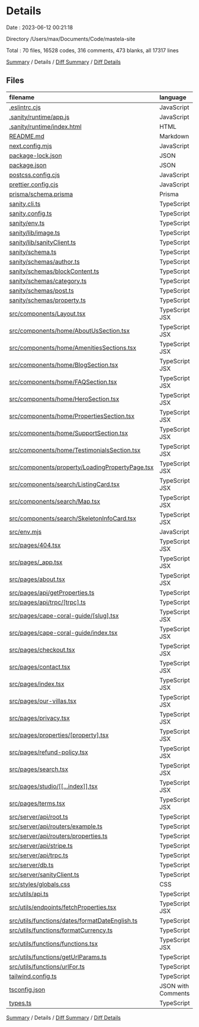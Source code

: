 # Details

Date : 2023-06-12 00:21:18

Directory /Users/max/Documents/Code/mastela-site

Total : 70 files,  16528 codes, 316 comments, 473 blanks, all 17317 lines

[Summary](results.md) / Details / [Diff Summary](diff.md) / [Diff Details](diff-details.md)

## Files
| filename | language | code | comment | blank | total |
| :--- | :--- | ---: | ---: | ---: | ---: |
| [.eslintrc.cjs](/.eslintrc.cjs) | JavaScript | 31 | 2 | 3 | 36 |
| [.sanity/runtime/app.js](/.sanity/runtime/app.js) | JavaScript | 7 | 2 | 3 | 12 |
| [.sanity/runtime/index.html](/.sanity/runtime/index.html) | HTML | 169 | 4 | 30 | 203 |
| [README.md](/README.md) | Markdown | 17 | 0 | 12 | 29 |
| [next.config.mjs](/next.config.mjs) | JavaScript | 16 | 11 | 2 | 29 |
| [package-lock.json](/package-lock.json) | JSON | 11,250 | 0 | 1 | 11,251 |
| [package.json](/package.json) | JSON | 63 | 0 | 1 | 64 |
| [postcss.config.cjs](/postcss.config.cjs) | JavaScript | 7 | 0 | 2 | 9 |
| [prettier.config.cjs](/prettier.config.cjs) | JavaScript | 4 | 1 | 2 | 7 |
| [prisma/schema.prisma](/prisma/schema.prisma) | Prisma | 21 | 2 | 5 | 28 |
| [sanity.cli.ts](/sanity.cli.ts) | TypeScript | 4 | 4 | 3 | 11 |
| [sanity.config.ts](/sanity.config.ts) | TypeScript | 15 | 7 | 4 | 26 |
| [sanity/env.ts](/sanity/env.ts) | TypeScript | 17 | 0 | 6 | 23 |
| [sanity/lib/image.ts](/sanity/lib/image.ts) | TypeScript | 10 | 0 | 4 | 14 |
| [sanity/lib/sanityClient.ts](/sanity/lib/sanityClient.ts) | TypeScript | 8 | 0 | 3 | 11 |
| [sanity/schema.ts](/sanity/schema.ts) | TypeScript | 9 | 0 | 3 | 12 |
| [sanity/schemas/author.ts](/sanity/schemas/author.ts) | TypeScript | 56 | 0 | 2 | 58 |
| [sanity/schemas/blockContent.ts](/sanity/schemas/blockContent.ts) | TypeScript | 52 | 21 | 3 | 76 |
| [sanity/schemas/category.ts](/sanity/schemas/category.ts) | TypeScript | 18 | 0 | 2 | 20 |
| [sanity/schemas/post.ts](/sanity/schemas/post.ts) | TypeScript | 70 | 0 | 3 | 73 |
| [sanity/schemas/property.ts](/sanity/schemas/property.ts) | TypeScript | 125 | 8 | 3 | 136 |
| [src/components/Layout.tsx](/src/components/Layout.tsx) | TypeScript JSX | 357 | 12 | 10 | 379 |
| [src/components/home/AboutUsSection.tsx](/src/components/home/AboutUsSection.tsx) | TypeScript JSX | 132 | 0 | 3 | 135 |
| [src/components/home/AmenitiesSections.tsx](/src/components/home/AmenitiesSections.tsx) | TypeScript JSX | 38 | 0 | 3 | 41 |
| [src/components/home/BlogSection.tsx](/src/components/home/BlogSection.tsx) | TypeScript JSX | 113 | 1 | 6 | 120 |
| [src/components/home/FAQSection.tsx](/src/components/home/FAQSection.tsx) | TypeScript JSX | 65 | 1 | 3 | 69 |
| [src/components/home/HeroSection.tsx](/src/components/home/HeroSection.tsx) | TypeScript JSX | 168 | 5 | 9 | 182 |
| [src/components/home/PropertiesSection.tsx](/src/components/home/PropertiesSection.tsx) | TypeScript JSX | 52 | 1 | 2 | 55 |
| [src/components/home/SupportSection.tsx](/src/components/home/SupportSection.tsx) | TypeScript JSX | 48 | 0 | 4 | 52 |
| [src/components/home/TestimonialsSection.tsx](/src/components/home/TestimonialsSection.tsx) | TypeScript JSX | 57 | 0 | 3 | 60 |
| [src/components/property/LoadingPropertyPage.tsx](/src/components/property/LoadingPropertyPage.tsx) | TypeScript JSX | 132 | 0 | 8 | 140 |
| [src/components/search/ListingCard.tsx](/src/components/search/ListingCard.tsx) | TypeScript JSX | 61 | 6 | 12 | 79 |
| [src/components/search/Map.tsx](/src/components/search/Map.tsx) | TypeScript JSX | 57 | 3 | 8 | 68 |
| [src/components/search/SkeletonInfoCard.tsx](/src/components/search/SkeletonInfoCard.tsx) | TypeScript JSX | 26 | 0 | 3 | 29 |
| [src/env.mjs](/src/env.mjs) | JavaScript | 27 | 17 | 5 | 49 |
| [src/pages/404.tsx](/src/pages/404.tsx) | TypeScript JSX | 29 | 0 | 5 | 34 |
| [src/pages/_app.tsx](/src/pages/_app.tsx) | TypeScript JSX | 19 | 0 | 5 | 24 |
| [src/pages/about.tsx](/src/pages/about.tsx) | TypeScript JSX | 371 | 3 | 13 | 387 |
| [src/pages/api/getProperties.ts](/src/pages/api/getProperties.ts) | TypeScript | 17 | 6 | 5 | 28 |
| [src/pages/api/trpc/[trpc].ts](/src/pages/api/trpc/%5Btrpc%5D.ts) | TypeScript | 16 | 1 | 2 | 19 |
| [src/pages/cape-coral-guide/[slug].tsx](/src/pages/cape-coral-guide/%5Bslug%5D.tsx) | TypeScript JSX | 243 | 1 | 11 | 255 |
| [src/pages/cape-coral-guide/index.tsx](/src/pages/cape-coral-guide/index.tsx) | TypeScript JSX | 335 | 17 | 13 | 365 |
| [src/pages/checkout.tsx](/src/pages/checkout.tsx) | TypeScript JSX | 386 | 22 | 40 | 448 |
| [src/pages/contact.tsx](/src/pages/contact.tsx) | TypeScript JSX | 195 | 0 | 4 | 199 |
| [src/pages/index.tsx](/src/pages/index.tsx) | TypeScript JSX | 37 | 0 | 8 | 45 |
| [src/pages/our-villas.tsx](/src/pages/our-villas.tsx) | TypeScript JSX | 122 | 3 | 8 | 133 |
| [src/pages/privacy.tsx](/src/pages/privacy.tsx) | TypeScript JSX | 59 | 0 | 4 | 63 |
| [src/pages/properties/[property].tsx](/src/pages/properties/%5Bproperty%5D.tsx) | TypeScript JSX | 620 | 31 | 72 | 723 |
| [src/pages/refund-policy.tsx](/src/pages/refund-policy.tsx) | TypeScript JSX | 52 | 0 | 4 | 56 |
| [src/pages/search.tsx](/src/pages/search.tsx) | TypeScript JSX | 191 | 10 | 17 | 218 |
| [src/pages/studio/[[...index]].tsx](/src/pages/studio/%5B%5B...index%5D%5D.tsx) | TypeScript JSX | 16 | 0 | 1 | 17 |
| [src/pages/terms.tsx](/src/pages/terms.tsx) | TypeScript JSX | 69 | 0 | 4 | 73 |
| [src/server/api/root.ts](/src/server/api/root.ts) | TypeScript | 8 | 6 | 3 | 17 |
| [src/server/api/routers/example.ts](/src/server/api/routers/example.ts) | TypeScript | 14 | 0 | 2 | 16 |
| [src/server/api/routers/properties.ts](/src/server/api/routers/properties.ts) | TypeScript | 188 | 10 | 27 | 225 |
| [src/server/api/stripe.ts](/src/server/api/stripe.ts) | TypeScript | 5 | 0 | 1 | 6 |
| [src/server/api/trpc.ts](/src/server/api/trpc.ts) | TypeScript | 29 | 56 | 10 | 95 |
| [src/server/db.ts](/src/server/db.ts) | TypeScript | 12 | 0 | 4 | 16 |
| [src/server/sanityClient.ts](/src/server/sanityClient.ts) | TypeScript | 12 | 0 | 3 | 15 |
| [src/styles/globals.css](/src/styles/globals.css) | CSS | 21 | 0 | 5 | 26 |
| [src/utils/api.ts](/src/utils/api.ts) | TypeScript | 30 | 32 | 6 | 68 |
| [src/utils/endpoints/fetchProperties.tsx](/src/utils/endpoints/fetchProperties.tsx) | TypeScript JSX | 6 | 0 | 3 | 9 |
| [src/utils/functions/dates/formatDateEnglish.ts](/src/utils/functions/dates/formatDateEnglish.ts) | TypeScript | 8 | 0 | 3 | 11 |
| [src/utils/functions/formatCurrency.ts](/src/utils/functions/formatCurrency.ts) | TypeScript | 19 | 1 | 3 | 23 |
| [src/utils/functions/functions.tsx](/src/utils/functions/functions.tsx) | TypeScript JSX | 10 | 0 | 3 | 13 |
| [src/utils/functions/getUrlParams.ts](/src/utils/functions/getUrlParams.ts) | TypeScript | 11 | 0 | 2 | 13 |
| [src/utils/functions/urlFor.ts](/src/utils/functions/urlFor.ts) | TypeScript | 5 | 0 | 1 | 6 |
| [tailwind.config.ts](/tailwind.config.ts) | TypeScript | 30 | 0 | 3 | 33 |
| [tsconfig.json](/tsconfig.json) | JSON with Comments | 25 | 9 | 0 | 34 |
| [types.ts](/types.ts) | TypeScript | 16 | 0 | 2 | 18 |

[Summary](results.md) / Details / [Diff Summary](diff.md) / [Diff Details](diff-details.md)
